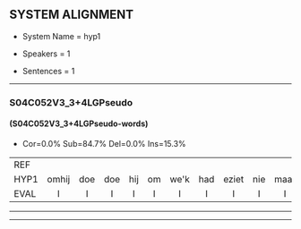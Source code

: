 
## SYSTEM ALIGNMENT

- System Name = hyp1

- Speakers = 1

- Sentences = 1

---

### S04C052V3_3+4LGPseudo

#### (S04C052V3_3+4LGPseudo-words)

- Cor=0.0%	Sub=84.7%	Del=0.0%	Ins=15.3%

|  |  |  |  |  |  |  |  |  |  |  |  |  |  |  |  |  |  |  |  |  |  |  |  |  |  |  |  |  |  |  |  |  |  |  |  |  |  |  |  |  |  |  |  |  |  |  |  |  |  |  |  |  |  |  |  |  |  |  |  |  |  |  |  |  |  |  |  |  |  |  |  |  |  |  |  |  |  |  |  |  |  |  |  |  |  |  |  |  |  |  |  |  |  |  |  |  |  |  |
|:--- |:---:|:---:|:---:|:---:|:---:|:---:|:---:|:---:|:---:|:---:|:---:|:---:|:---:|:---:|:---:|:---:|:---:|:---:|:---:|:---:|:---:|:---:|:---:|:---:|:---:|:---:|:---:|:---:|:---:|:---:|:---:|:---:|:---:|:---:|:---:|:---:|:---:|:---:|:---:|:---:|:---:|:---:|:---:|:---:|:---:|:---:|:---:|:---:|:---:|:---:|:---:|:---:|:---:|:---:|:---:|:---:|:---:|:---:|:---:|:---:|:---:|:---:|:---:|:---:|:---:|:---:|:---:|:---:|:---:|:---:|:---:|:---:|:---:|:---:|:---:|:---:|:---:|:---:|:---:|:---:|:---:|:---:|:---:|:---:|:---:|:---:|:---:|:---:|:---:|:---:|:---:|:---:|:---:|:---:|:---:|:---:|:---:|:---:|
| REF |  |  |  |  |  |  |  |  |  |  |  |  |  |  |  | ometuif | toejietsen | * | * | oonwijlen | *s | jattesiet | nurudien | *s | stoenydaas | *s | deuveltek | *s | juitonie | gevijdel | *s | sidowaan | *s | spekkeraai | wachteniek | verpierik | * | *s | nappegreeuw | * | *s | mantaroen | *s | schielendaspen | *s | crobeklunker | *s | kabbestepen | verwarig | ooiebiekje | * | * | * | *s | fandelig | *s | jalekrewen | *s | smoralij | *s | zeekvlachine | * | * | * | *s | kanaroe | *s | toineetlijgen | *s | meitsegrok | *s | kantelogsten | ondermind | *s | choporatie | *s | zennebral | *s | ijraspangen | *s | blottenduuf | *s | girdofhaalder | * | * | * | *s | tobbermoeit | poentalschouden | * | * | *s | * | havedil | verbrakkertje | gerauwejaak | * | hapeneren |
| HYP1 | omhij | doe | doe | hij | om | we'k | had | eziet | nie | maar | u | deet | toen | dans | vol | ek | jat | oni | g | vrij | dorp | gedoan | spekre | wachnik | rpiik | nau | greel | van | e | ron | il | in | danders | pijn | ca | beklunt | tobe | vin | wacht | die | o | j | o | j | bijo | ja | van | derieg | ja | jae | n | morale | e | tik | vo | a | geo | da | komdaar | hoe | kanilege | niet | sgok | kane | oegsten | en | de | remeenten | sshokporti | se | de | brou | shera | spanlen | ploftem | duf | niet | niet | griniet | of | ha | de | atop | wr | mot | on | tals | bontl | ah | shden | ha | diel | verpe | ga | jaho | ha | en | een |
| EVAL | I | I | I | I | I | I | I | I | I | I | I | I | I | I | I | S | S | S | S | S | S | S | S | S | S | S | S | S | S | S | S | S | S | S | S | S | S | S | S | S | S | S | S | S | S | S | S | S | S | S | S | S | S | S | S | S | S | S | S | S | S | S | S | S | S | S | S | S | S | S | S | S | S | S | S | S | S | S | S | S | S | S | S | S | S | S | S | S | S | S | S | S | S | S | S | S | S | S |
---

---
